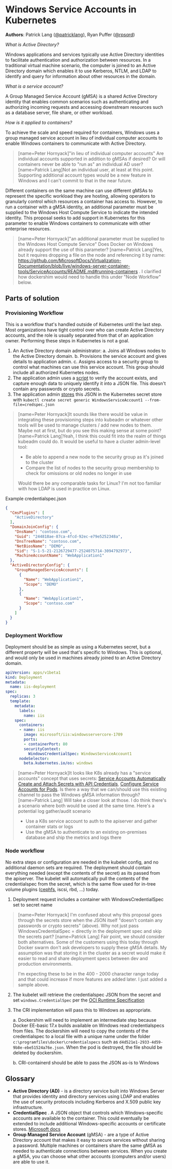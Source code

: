 <!--

Reviewing this doc

- Questions & comments
Please feel free to put them inline as a quote attributed to yourself:

> [name=Patrick Lang] This sounds great!


- Edits & clarifications
If it makes the doc better, go for it!


- Change management
I have another copy of this in my own git repo, and will be manually merging changes back into the final. I'm planning to cover questions in the main text of the article, and remove comments before taking it to other SIGs.

-->
Windows Service Accounts in Kubernetes
======================================

**Authors**: Patrick Lang ([@patricklang](https://www.github.com/patricklang)), Ryan Puffer ([@rpsqrd](https://www.github.com/rpsqrd))


*What is Active Directory?*

Windows applications and services typically use Active Directory identities to facilitate authentication and authorization between resources. In a traditional virtual machine scenario, the computer is joined to an Active Directory domain which enables it to use Kerberos, NTLM, and LDAP to identify and query for information about other resources in the domain. 

*What is a service account?*

A Group Managed Service Account (gMSA) is a shared Active Directory identity that enables common scenarios such as authenticating and authorizing incoming requests and accessing downstream resources such as a database server, file share, or other workload.

*How is it applied to containers?*

To achieve the scale and speed required for containers, Windows uses a group managed service account in lieu of individual computer accounts to enable Windows containers to communicate with Active Directory.
> [name=Peter Hornyack]"in lieu of individual computer accounts"
Are individual accounts supported in addition to gMSAs if desired? Or will containers never be able to "run as" an individual AD user?
> [name=Patrick Lang]Not an individual user, at least at this point. Supporting additional account types would be a new feature in Windows and I can't commit to that in the near future.

Different containers on the same machine can use different gMSAs to represent the specific workload they are hosting, allowing operators to granularly control which resources a container has access to. However, to run a container with a gMSA identity, an additional parameter must be supplied to the Windows Host Compute Service to indicate the intended identity. This proposal seeks to add support in Kubernetes for this parameter to enable Windows containers to communicate with other enterprise resources.
> [name=Peter Hornyack]"an additional parameter must be supplied to the Windows Host Compute Service"
Does Docker on Windows already support the use of this parameter?
> [name=Patrick Lang]Yes, but it requires dropping a file on the node and referencing it by name: https://github.com/MicrosoftDocs/Virtualization-Documentation/blob/live/windows-server-container-tools/ServiceAccounts/README.md#running-containers . I clarified how dockershim would need to handle this under "Node Workflow" below.


## Parts of solution

### Provisioning Workflow

This is a workflow that's handled outside of Kubernetes until the last step. Most organizations have tight control over who can create Active Directory accounts, and the role is usually separated from that of an application owner. Performing these steps in Kubernetes is not a goal.

1. An Active Directory domain administrator:
    a. Joins all Windows nodes to the Active Directory domain.
    b. Provisions the service account and gives details to application admin. 
    c. Assigns access to a security group to control what machines can use this service account. This group should include all authorized Kubernetes nodes.
2. The application admin uses a [script](https://github.com/MicrosoftDocs/Virtualization-Documentation/tree/live/windows-server-container-tools/ServiceAccounts) to verify the account exists, and capture enough data to uniquely identify it into a JSON file. This doesn't contain any passwords or crypto secrets.
3. The application admin [stores](https://kubernetes.io/docs/reference/generated/kubectl/kubectl-commands#-em-secret-generic-em-) this JSON in the Kubernetes secret store with `kubectl create secret generic WindowsServiceAccount1 --from-file=credspec.json`
> [name=Peter Hornyack]It sounds like there would be value in integrating these provisioning steps into kubeadm or whatever other tools will be used to manage clusters / add new nodes to them. Maybe not at first, but do you see this making sense at some point?
> [name=Patrick Lang]Yeah, I think this could fit into the realm of things kubeadm could do. It would be useful to have a cluster admin-level tool:
>  - Be able to append a new node to the security group as it's joined to the cluster
>  - Compare the list of nodes to the security group membership to check for omissions or old nodes no longer in use
> 
> Would there be any comparable tasks for Linux? I'm not too familiar with how LDAP is used in practice on Linux.

Example credentialspec.json

```json
{
  "CmsPlugins": [
    "ActiveDirectory"
  ],
  "DomainJoinConfig": {
    "DnsName": "contoso.com",
    "Guid": "244818ae-87ca-4fcd-92ec-e79e5252348a",
    "DnsTreeName": "contoso.com",
    "NetBiosName": "DEMO",
    "Sid": "S-1-5-21-2126729477-2524075714-3094792973",
    "MachineAccountName": "WebApplication1"
  },
  "ActiveDirectoryConfig": {
    "GroupManagedServiceAccounts": [
      {
        "Name": "WebApplication1",
        "Scope": "DEMO"
      },
      {
        "Name": "WebApplication1",
        "Scope": "contoso.com"
      }
    ]
  }
}
```


### Deployment Workflow

Deployment should be as simple as using a Kubernetes secret, but a different property will be used that's specific to Windows. This is optional, and would only be used in machines already joined to an Active Directory domain.


``` yaml
apiVersion: apps/v1beta1
kind: Deployment
metadata:
  name: iis-deployment
spec:
  replicas: 3
  template:
    metadata:
      labels:
        name: iis
    spec:
      containers:
      - name: iis
        image: microsoft/iis:windowsservercore-1709
        ports:
        - containerPort: 80
        securityContext:
          WindowsCredentialSpec: WindowsServiceAccount1
      nodeSelector:
        beta.kubernetes.io/os: windows        
```


> [name=Peter Hornyack]It looks like K8s already has a "service accounts" concept that uses secrets: [Service Accounts Automatically Create and Attach Secrets with API Credentials](https://kubernetes.io/docs/concepts/configuration/secret/#service-accounts-automatically-create-and-attach-secrets-with-api-credentials), [Configure Service Accounts for Pods](https://kubernetes.io/docs/tasks/configure-pod-container/configure-service-account/). Is there a way that we can/should use this existing channel to pass the Windows gMSA information through?
> [name=Patrick Lang] Will take a closer look at those. I do think there's a scenario where both would be used at the same time. Here's a potential log gather/audit scenario
>  - Use a K8s service account to auth to the apiserver and gather container stats or logs
>  - Use the gMSA to authenticate to an existing on-premises database and ship the metrics and logs there

### Node workflow

No extra steps or configuration are needed in the kubelet config, and no additional daemon sets are required. The deployment should contain everything needed (except the contents of the secret) as its passed from the apiserver. The kubelet will automatically pull the contents of the credentialspec from the secret, which is the same flow used for in-tree volume plugins ([cephfs](https://github.com/kubernetes/kubernetes/blob/a1437feb18c1b1cf319607cd36cfd2865fba3a5a/pkg/volume/cephfs/cephfs.go#L106
), iscsi, rbd, ...) today.

1. Deployment request includes a container with WindowsCredentialSpec set to secret name
> [name=Peter Hornyack] I'm confused about why this proposal goes through the secrets store when the JSON itself "doesn't contain any passwords or crypto secrets" (above). Why not just pass WindowsCredentialSpec = <JSON value> directly in the deployment spec and skip the secrets part?
> [name=Patrick Lang] Fair point, we should consider both alternatives. Some of the customers using this today through Docker swarm don't ask developers to supply these gMSA details. My assumption was that storing it in the cluster as a secret would make it easier to read and share deployment specs between dev and production environments. 
> 
> I'm expecting these to be in the 400 - 2000 character range today and that could increase if more features are added later. I just added a sample above.

2. The kubelet will retrieve the credentialspec JSON from the secret and set `windows.CredentialSpec` per the [OCI Runtime Specification](https://github.com/opencontainers/runtime-spec/blob/master/config-windows.md#credential-spec)

3. The CRI implementation will pass this to Windows as appropriate.

   a. Dockershim will need to implement an intermediate step because Docker EE-basic 17.x builds available on Windows read credentialspecs from files. The dockershim will need to copy the contents of the credentialspec to a local file with a unique name under the folder `c:\programfiles\docker\credentialspecs` such as `d4d521e1-2933-4d59-9b8e-ebe51524a76e.json`. When the pod is destroyed, the file should be deleted by dockershim. 

   b. CRI-containerd should be able to pass the JSON as-is to Windows


## Glossary


* **Active Directory (AD)** - is a directory service built into Windows Server that provides identity and directory services using LDAP and enables the use of security protocols including Kerberos and X.509 public key infrastructure.
* **CredentialSpec** . A JSON object that controls which Windows-specific accounts are available to the container. This could eventually be extended to include additional Windows-specific accounts or certificate stores. [Microsoft docs](https://docs.microsoft.com/en-us/virtualization/windowscontainers/manage-containers/manage-serviceaccounts)
* **Group Managed Service Account** (gMSA) - are a type of Active Directory account that makes it easy to secure services without sharing a password. Multiple machines or containers share the same gMSA as needed to authenticate connections between services. When you create a gMSA, you can choose what other accounts (computers and/or users) are able to use it.
